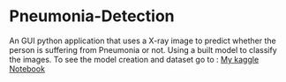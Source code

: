 # Pneumonia-Detection
An GUI python application that uses a X-ray image to predict whether the person is suffering from Pneumonia or not. 
Using a built model to classify the images. To see the model creation and dataset go to : 
<a href="https://www.kaggle.com/rajgaurav9/intro-to-cnn-using-keras-to-predict-pneumonia">My kaggle Notebook</a>
